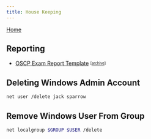 ```yaml
---
title: House Keeping
---
```


[Home](./)

## Reporting

+ [OSCP Exam Report Template](https://github.com/whoisflynn/OSCP-Exam-Report-Template/blob/master/OSCP-OS-XXXXX-Exam-Report_Template3.2.docx) <sup><sub>[[archive](assets/files/OSCP-OS-XXXXX-Exam-Report_Template3.2.docx)]

## Deleting Windows Admin Account
```bash
net user /delete jack sparrow
```

## Remove Windows User From Group
```bash
net localgroup $GROUP $USER /delete
```